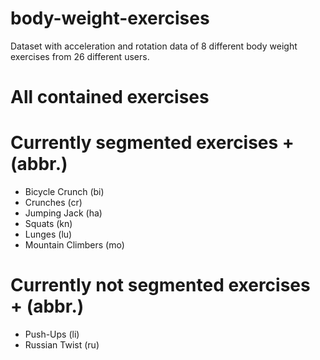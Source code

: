 # body-weight-exercises
Dataset with acceleration and rotation data of 8 different body weight exercises from 26 different users. 

# All contained exercises

# Currently segmented exercises + (abbr.)
- Bicycle Crunch (bi)
- Crunches (cr)
- Jumping Jack (ha)
- Squats (kn)
- Lunges (lu)
- Mountain Climbers (mo)

# Currently not segmented exercises + (abbr.)
- Push-Ups (li)
- Russian Twist (ru)
